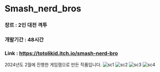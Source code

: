 # Smash_nerd_bros

### 장르 : 2인 대전 격투

### 개발기간 : 48시간

### Link : https://totolikid.itch.io/smash-nerd-bro

2024년도 2월에 진행한 게임잼으로 만든 작품입니다.
![sc1](https://github.com/OruteZ/2024_PGameJam/assets/47718603/1351e96f-4460-4cac-a8b9-e58e5108a60f)
![sc2](https://github.com/OruteZ/2024_PGameJam/assets/47718603/378c4be0-9f77-49b1-882b-429ff547deb7)
![sc3](https://github.com/OruteZ/2024_PGameJam/assets/47718603/2d0db0da-8813-471b-bee1-c8efd2360fcb)
![sc4](https://github.com/OruteZ/2024_PGameJam/assets/47718603/f82637e7-e442-4046-8149-2b061372983f)

